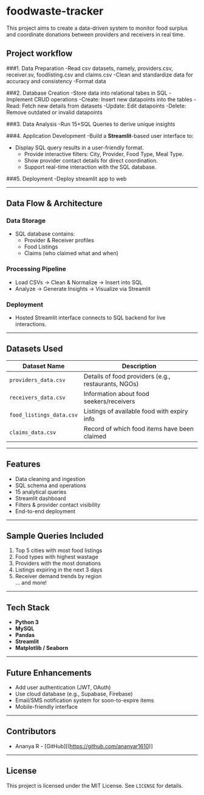 # foodwaste-tracker
This project aims to create a data-driven system to monitor food surplus and coordinate donations between providers and receivers in real time.

## Project workflow
###1. Data Preparation
-Read csv datasets, namely, providers.csv, receiver.sv, foodlisting.csv and claims.csv
-Clean and standardize data for accuracy and consistency
-Format data 

###2. Database Creation
-Store data into relational tabes in SQL
-Implement CRUD operations 
  -Create: Insert new datapoints into the tables
  -Read: Fetch new details from datasets
  -Update: Edit datapoints
  -Delete: Remove outdated or invalid datapoints

###3. Data Analysis
-Run 15+SQL Queries to derive unique insights 

###4. Application Development
-Build a **Streamlit**-based user interface to:
- Display SQL query results in a user-friendly format.
  - Provide interactive filters: City, Provider, Food Type, Meal Type.
  - Show provider contact details for direct coordination.
  - Support real-time interaction with the SQL database.

 ###5. Deployment
 -Deploy streamlit app to web
 
 ---

 ## Data Flow & Architecture

### Data Storage
- SQL database contains:
  - Provider & Receiver profiles
  - Food Listings
  - Claims (who claimed what and when)

### Processing Pipeline
- Load CSVs → Clean & Normalize → Insert into SQL
- Analyze → Generate Insights → Visualize via Streamlit

###  Deployment
- Hosted Streamlit interface connects to SQL backend for live interactions.

---

## Datasets Used

| Dataset Name         | Description                               |
|----------------------|-------------------------------------------|
| `providers_data.csv` | Details of food providers (e.g., restaurants, NGOs) |
| `receivers_data.csv` | Information about food seekers/receivers   |
| `food_listings_data.csv` | Listings of available food with expiry info |
| `claims_data.csv`    | Record of which food items have been claimed |

---

## Features

- Data cleaning and ingestion
- SQL schema and operations
- 15 analytical queries
- Streamlit dashboard
- Filters & provider contact visibility
- End-to-end deployment

---

## Sample Queries Included

1. Top 5 cities with most food listings  
2. Food types with highest wastage  
3. Providers with the most donations  
4. Listings expiring in the next 3 days  
5. Receiver demand trends by region  
... and more!

---

## Tech Stack

- **Python 3**
- **MySQL**
- **Pandas**
- **Streamlit**
- **Matplotlib / Seaborn** 

---

## Future Enhancements

- Add user authentication (JWT, OAuth)
- Use cloud database (e.g., Supabase, Firebase)
- Email/SMS notification system for soon-to-expire items
- Mobile-friendly interface

---

## Contributors

- Ananya R - [GitHub][(https://github.com/ananyar1610)]

---

## License

This project is licensed under the MIT License. See `LICENSE` for details.
 
